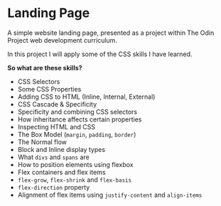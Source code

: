 # Landing Page

A simple website landing page, presented as a project within The Odin Project web development curriculum.

In this project I will apply some of the CSS skills I have learned.

**So what are these skills?**

- CSS Selectors
- Some CSS Properties
- Adding CSS to HTML (Inline, Internal, External)
- CSS Cascade & Specificity
- Specificity and combining CSS selectors
- How inheritance affects certain properties
- Inspecting HTML and CSS
- The Box Model (`margin`, `padding`, `border`)
- The Normal flow
- Block and Inline display types
- What `divs` and `spans` are
- How to position elements using flexbox
- Flex containers and flex items
- `flex-grow`, `flex-shrink` and `flex-basis`
- `flex-direction` property
- Alignment of flex items using `justify-content` and `align-items`